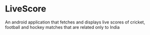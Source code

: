 # LiveScore
An android application that fetches and displays live scores of cricket, football and hockey matches that are related only to India
